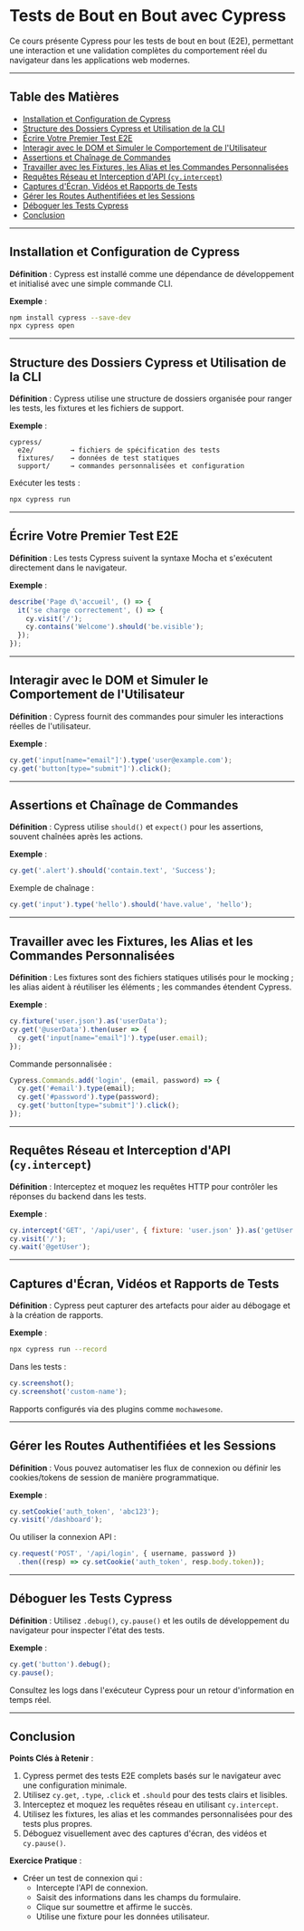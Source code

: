 
# Tests de Bout en Bout avec Cypress

Ce cours présente Cypress pour les tests de bout en bout (E2E), permettant une interaction et une validation complètes du comportement réel du navigateur dans les applications web modernes.

---

## Table des Matières

- [Installation et Configuration de Cypress](#installation-et-configuration-de-cypress)
- [Structure des Dossiers Cypress et Utilisation de la CLI](#structure-des-dossiers-cypress-et-utilisation-de-la-cli)
- [Écrire Votre Premier Test E2E](#ecrire-votre-premier-test-e2e)
- [Interagir avec le DOM et Simuler le Comportement de l'Utilisateur](#interagir-avec-le-dom-et-simuler-le-comportement-de-lutilisateur)
- [Assertions et Chaînage de Commandes](#assertions-et-chainage-de-commandes)
- [Travailler avec les Fixtures, les Alias et les Commandes Personnalisées](#travailler-avec-les-fixtures-les-alias-et-les-commandes-personnalisees)
- [Requêtes Réseau et Interception d'API (`cy.intercept`)](#requetes-reseau-et-interception-dapi-cyintercept)
- [Captures d'Écran, Vidéos et Rapports de Tests](#captures-decran-videos-et-rapports-de-tests)
- [Gérer les Routes Authentifiées et les Sessions](#gerer-les-routes-authentifiees-et-les-sessions)
- [Déboguer les Tests Cypress](#debugger-les-tests-cypress)
- [Conclusion](#conclusion)

---

## Installation et Configuration de Cypress

**Définition** : Cypress est installé comme une dépendance de développement et initialisé avec une simple commande CLI.

**Exemple** :
```bash
npm install cypress --save-dev
npx cypress open
```

---

## Structure des Dossiers Cypress et Utilisation de la CLI

**Définition** : Cypress utilise une structure de dossiers organisée pour ranger les tests, les fixtures et les fichiers de support.

**Exemple** :
```
cypress/
  e2e/         → fichiers de spécification des tests
  fixtures/    → données de test statiques
  support/     → commandes personnalisées et configuration
```

Exécuter les tests :
```bash
npx cypress run
```

---

## Écrire Votre Premier Test E2E

**Définition** : Les tests Cypress suivent la syntaxe Mocha et s'exécutent directement dans le navigateur.

**Exemple** :
```js
describe('Page d\'accueil', () => {
  it('se charge correctement', () => {
    cy.visit('/');
    cy.contains('Welcome').should('be.visible');
  });
});
```

---

## Interagir avec le DOM et Simuler le Comportement de l'Utilisateur

**Définition** : Cypress fournit des commandes pour simuler les interactions réelles de l'utilisateur.

**Exemple** :
```js
cy.get('input[name="email"]').type('user@example.com');
cy.get('button[type="submit"]').click();
```

---

## Assertions et Chaînage de Commandes

**Définition** : Cypress utilise `should()` et `expect()` pour les assertions, souvent chaînées après les actions.

**Exemple** :
```js
cy.get('.alert').should('contain.text', 'Success');
```

Exemple de chaînage :
```js
cy.get('input').type('hello').should('have.value', 'hello');
```

---

## Travailler avec les Fixtures, les Alias et les Commandes Personnalisées

**Définition** : Les fixtures sont des fichiers statiques utilisés pour le mocking ; les alias aident à réutiliser les éléments ; les commandes étendent Cypress.

**Exemple** :
```js
cy.fixture('user.json').as('userData');
cy.get('@userData').then(user => {
  cy.get('input[name="email"]').type(user.email);
});
```

Commande personnalisée :
```js
Cypress.Commands.add('login', (email, password) => {
  cy.get('#email').type(email);
  cy.get('#password').type(password);
  cy.get('button[type="submit"]').click();
});
```

---

## Requêtes Réseau et Interception d'API (`cy.intercept`)

**Définition** : Interceptez et moquez les requêtes HTTP pour contrôler les réponses du backend dans les tests.

**Exemple** :
```js
cy.intercept('GET', '/api/user', { fixture: 'user.json' }).as('getUser');
cy.visit('/');
cy.wait('@getUser');
```

---

## Captures d'Écran, Vidéos et Rapports de Tests

**Définition** : Cypress peut capturer des artefacts pour aider au débogage et à la création de rapports.

**Exemple** :
```bash
npx cypress run --record
```

Dans les tests :
```js
cy.screenshot();
cy.screenshot('custom-name');
```

Rapports configurés via des plugins comme `mochawesome`.

---

## Gérer les Routes Authentifiées et les Sessions

**Définition** : Vous pouvez automatiser les flux de connexion ou définir les cookies/tokens de session de manière programmatique.

**Exemple** :
```js
cy.setCookie('auth_token', 'abc123');
cy.visit('/dashboard');
```

Ou utiliser la connexion API :
```js
cy.request('POST', '/api/login', { username, password })
  .then((resp) => cy.setCookie('auth_token', resp.body.token));
```

---

## Déboguer les Tests Cypress

**Définition** : Utilisez `.debug()`, `cy.pause()` et les outils de développement du navigateur pour inspecter l'état des tests.

**Exemple** :
```js
cy.get('button').debug();
cy.pause();
```

Consultez les logs dans l'exécuteur Cypress pour un retour d'information en temps réel.

---

## Conclusion

**Points Clés à Retenir** :
1. Cypress permet des tests E2E complets basés sur le navigateur avec une configuration minimale.
2. Utilisez `cy.get`, `.type`, `.click` et `.should` pour des tests clairs et lisibles.
3. Interceptez et moquez les requêtes réseau en utilisant `cy.intercept`.
4. Utilisez les fixtures, les alias et les commandes personnalisées pour des tests plus propres.
5. Déboguez visuellement avec des captures d'écran, des vidéos et `cy.pause()`.

**Exercice Pratique** :
- Créer un test de connexion qui :
  - Intercepte l'API de connexion.
  - Saisit des informations dans les champs du formulaire.
  - Clique sur soumettre et affirme le succès.
  - Utilise une fixture pour les données utilisateur.
